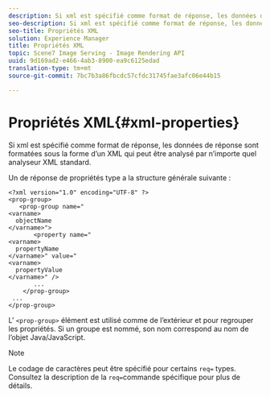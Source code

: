 ```yaml
---
description: Si xml est spécifié comme format de réponse, les données de réponse sont formatées sous la forme d’un XML qui peut être analysé par n’importe quel analyseur XML standard.
seo-description: Si xml est spécifié comme format de réponse, les données de réponse sont formatées sous la forme d’un XML qui peut être analysé par n’importe quel analyseur XML standard.
seo-title: Propriétés XML
solution: Experience Manager
title: Propriétés XML
topic: Scene7 Image Serving - Image Rendering API
uuid: 9d169ad2-e466-4ab3-8900-ea9c6125edad
translation-type: tm+mt
source-git-commit: 7bc7b3a86fbcdc57cfdc31745fae3afc06e44b15

---
```



# Propriétés XML{#xml-properties}

Si xml est spécifié comme format de réponse, les données de réponse sont formatées sous la forme d’un XML qui peut être analysé par n’importe quel analyseur XML standard.

Un de réponse de propriétés type a la structure générale suivante :

```
<?xml version="1.0" encoding="UTF-8" ?>
<prop-group>
   <prop-group name="
<varname>
  objectName
</varname>">
       <property name="
<varname>
  propertyName
</varname>" value="
<varname>
  propertyValue
</varname>" />
       ...
    </prop-group>
 ...
</prop-group>
```

L’ `<prop-group>` élément est utilisé comme  de l’extérieur et pour regrouper les propriétés. Si un groupe est nommé, son nom correspond au nom de l’objet Java/JavaScript.

>[!NOTE]
>
>Le codage de caractères peut être spécifié pour certains `req=` types. Consultez la description de la `req=`commande spécifique pour plus de détails.

